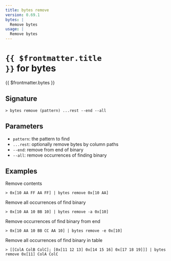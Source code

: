 ```yaml
---
title: bytes remove
version: 0.69.1
bytes: |
  Remove bytes
usage: |
  Remove bytes
---
```


# <code>{{ $frontmatter.title }}</code> for bytes

<div style='white-space: pre-wrap;margin-top: 10px'>{{ $frontmatter.bytes }}</div>

## Signature

```> bytes remove (pattern) ...rest --end --all```

## Parameters

 -  `pattern`: the pattern to find
 -  `...rest`: optionally remove bytes by column paths
 -  `--end`: remove from end of binary
 -  `--all`: remove occurrences of finding binary

## Examples

Remove contents
```shell
> 0x[10 AA FF AA FF] | bytes remove 0x[10 AA]
```

Remove all occurrences of find binary
```shell
> 0x[10 AA 10 BB 10] | bytes remove -a 0x[10]
```

Remove occurrences of find binary from end
```shell
> 0x[10 AA 10 BB CC AA 10] | bytes remove -e 0x[10]
```

Remove all occurrences of find binary in table
```shell
> [[ColA ColB ColC]; [0x[11 12 13] 0x[14 15 16] 0x[17 18 19]]] | bytes remove 0x[11] ColA ColC
```
